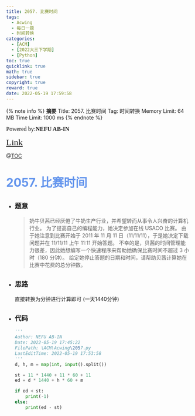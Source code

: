 ```yaml
---
title: 2057. 比赛时间
tags:
  - Acwing
  - 每日一题
  - 时间转换
categories:
  - [ACM] 
  - [2022大三下学期] 
  - [Python]
toc: true
quicklink: true
math: true
sidebar: true
copyright: true
reward: true
date: 2022-05-19 17:59:58
---
```



{% note info %}
**摘要**
Title: 2057. 比赛时间
Tag: 时间转换
Memory Limit: 64 MB
Time Limit: 1000 ms
{% endnote %}
<!-- more -->

<font size=3 face=楷体>Powered by:**NEFU AB-IN**</font>

<font color=#FFA500 size=5 face=楷体>[Link](https://www.acwing.com/problem/content/2059/)</font>

@[TOC](文章目录)

# <font color=#6495ED size=6>2057. 比赛时间</font>

* ## <font size=4 face=粗体>题意</font>

  >奶牛贝茜已经厌倦了牛奶生产行业，并希望转而从事令人兴奋的计算机行业。
  >为了提高自己的编程能力，她决定参加在线 USACO 比赛。
  >由于她注意到比赛开始于 2011 年 11 月 11 日（11/11/11），于是她决定下载问题并在 11/11/11 上午 11:11 开始答题。
  >不幸的是，贝茜的时间管理能力很差，因此她想编写一个快速程序来帮助她确保比赛时间不超过 3 小时（180 分钟）。
  >给定她停止答题的日期和时间，请帮助贝茜计算她在比赛中花费的总分钟数。

* ## <font size=4 face=粗体>思路</font>

  直接转换为分钟进行计算即可
  (一天1440分钟)

* ## <font size=4 face=粗体>代码</font>

  ```python
  '''
  Author: NEFU AB-IN
  Date: 2022-05-19 17:45:22
  FilePath: \ACM\Acwing\2057.py
  LastEditTime: 2022-05-19 17:53:58
  '''
  d, h, m = map(int, input().split())

  st = 11 * 1440 + 11 * 60 + 11
  ed = d * 1440 + h * 60 + m

  if ed < st:
      print(-1)
  else:
      print(ed - st)

  ```
